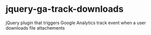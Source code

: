 # jquery-ga-track-downloads
jQuery plugin that triggers Google Analytics track event when a user downloads file attachements
